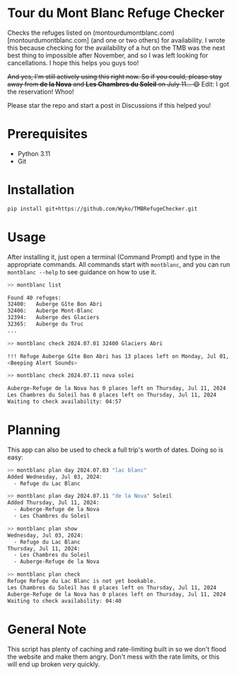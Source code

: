 # Tour du Mont Blanc Refuge Checker

Checks the refuges listed on (montourdumontblanc.com)[montourdumontblanc.com] (and one or two others) for availability. I wrote this because checking for the availability of a hut on the TMB was the next best thing to impossible after November, and so I was left looking for cancellations. I hope this helps you guys too!

~~And yes, I'm still actively using this right now. So if you could, please stay away from **de la Nova** and **Les Chambres du Soleil** on July 11... :smile:~~
Edit: I got the reservation! Whoo!

Please star the repo and start a post in Discussions if this helped you!

# Prerequisites

- Python 3.11
- Git

# Installation

```bash
pip install git+https://github.com/Wyko/TMBRefugeChecker.git
```

# Usage
After installing it, just open a terminal (Command Prompt) and type in the appropriate commands. 
All commands start with `montblanc`, and you can run `montblanc --help` to see guidance on how to use
it.
```bash
>> montblanc list

Found 40 refuges:
32400:   Auberge Gîte Bon Abri
32406:   Auberge Mont-Blanc
32394:   Auberge des Glaciers
32365:   Auberge du Truc
...

>> montblanc check 2024.07.01 32400 Glaciers Abri

!!! Refuge Auberge Gîte Bon Abri has 13 places left on Monday, Jul 01, 2024 !!!
<Beeping Alert Sounds>

>> montblanc check 2024.07.11 nova solei

Auberge-Refuge de la Nova has 0 places left on Thursday, Jul 11, 2024
Les Chambres du Soleil has 0 places left on Thursday, Jul 11, 2024
Waiting to check availability: 04:57
```

# Planning
This app can also be used to check a full trip's worth of dates. Doing so is easy:
```bash
>> montblanc plan day 2024.07.03 "lac blanc"
Added Wednesday, Jul 03, 2024:
  - Refuge du Lac Blanc

>> montblanc plan day 2024.07.11 "de la Nova" Soleil
Added Thursday, Jul 11, 2024:
  - Auberge-Refuge de la Nova
  - Les Chambres du Soleil

>> montblanc plan show
Wednesday, Jul 03, 2024:
  - Refuge du Lac Blanc
Thursday, Jul 11, 2024:
  - Les Chambres du Soleil
  - Auberge-Refuge de la Nova

>> montblanc plan check
Refuge Refuge du Lac Blanc is not yet bookable.
Les Chambres du Soleil has 0 places left on Thursday, Jul 11, 2024
Auberge-Refuge de la Nova has 0 places left on Thursday, Jul 11, 2024
Waiting to check availability: 04:40
```


# General Note

This script has plenty of caching and rate-limiting built in so we don't flood the website and make them angry. Don't mess with the rate limits, or this will end up broken _very_ quickly.
